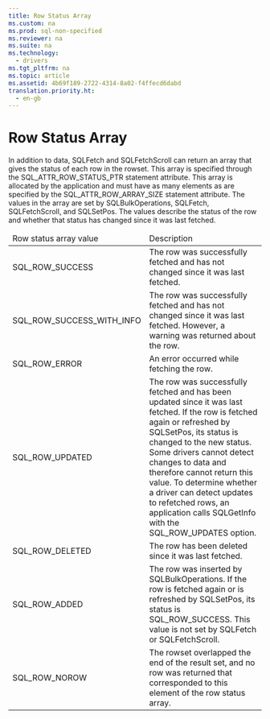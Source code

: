```yaml
---
title: Row Status Array
ms.custom: na
ms.prod: sql-non-specified
ms.reviewer: na
ms.suite: na
ms.technology: 
  - drivers
ms.tgt_pltfrm: na
ms.topic: article
ms.assetid: 4b69f189-2722-4314-8a02-f4ffecd6dabd
translation.priority.ht: 
  - en-gb
---
```

# Row Status Array
<?xml version="1.0" encoding="utf-8"?>
<developerConceptualDocument xmlns="http://ddue.schemas.microsoft.com/authoring/2003/5" xmlns:xlink="http://www.w3.org/1999/xlink" xmlns:xsi="http://www.w3.org/2001/XMLSchema-instance" xsi:schemaLocation="http://ddue.schemas.microsoft.com/authoring/2003/5 http://dduestorage.blob.core.windows.net/ddueschema/developer.xsd">
  <introduction>
    <para>In addition to data, <legacyBold>SQLFetch</legacyBold> and <legacyBold>SQLFetchScroll</legacyBold> can return an array that gives the status of each row in the rowset. This array is specified through the SQL_ATTR_ROW_STATUS_PTR statement attribute. This array is allocated by the application and must have as many elements as are specified by the SQL_ATTR_ROW_ARRAY_SIZE statement attribute. The values in the array are set by <legacyBold>SQLBulkOperations</legacyBold>, <legacyBold>SQLFetch</legacyBold>, <legacyBold>SQLFetchScroll</legacyBold>, and <legacyBold>SQLSetPos. </legacyBold>The values describe the status of the row and whether that status has changed since it was last fetched.</para>
    <table xmlns:caps="http://schemas.microsoft.com/build/caps/2013/11">
      <thead>
        <tr>
          <TD>
            <para>Row status array value</para>
          </TD>
          <TD>
            <para>Description</para>
          </TD>
        </tr>
      </thead>
      <tbody>
        <tr>
          <TD>
            <para>SQL_ROW_SUCCESS</para>
          </TD>
          <TD>
            <para>The row was successfully fetched and has not changed since it was last fetched.</para>
          </TD>
        </tr>
        <tr>
          <TD>
            <para>SQL_ROW_SUCCESS_WITH_INFO</para>
          </TD>
          <TD>
            <para>The row was successfully fetched and has not changed since it was last fetched. However, a warning was returned about the row.</para>
          </TD>
        </tr>
        <tr>
          <TD>
            <para>SQL_ROW_ERROR</para>
          </TD>
          <TD>
            <para>An error occurred while fetching the row.</para>
          </TD>
        </tr>
        <tr>
          <TD>
            <para>SQL_ROW_UPDATED</para>
          </TD>
          <TD>
            <para>The row was successfully fetched and has been updated since it was last fetched. If the row is fetched again or refreshed by <legacyBold>SQLSetPos</legacyBold>, its status is changed to the new status.</para>
            <para>Some drivers cannot detect changes to data and therefore cannot return this value. To determine whether a driver can detect updates to refetched rows, an application calls <legacyBold>SQLGetInfo</legacyBold> with the SQL_ROW_UPDATES option.</para>
          </TD>
        </tr>
        <tr>
          <TD>
            <para>SQL_ROW_DELETED</para>
          </TD>
          <TD>
            <para>The row has been deleted since it was last fetched.</para>
          </TD>
        </tr>
        <tr>
          <TD>
            <para>SQL_ROW_ADDED</para>
          </TD>
          <TD>
            <para>The row was inserted by <legacyBold>SQLBulkOperations</legacyBold>. If the row is fetched again or is refreshed by <legacyBold>SQLSetPos</legacyBold>, its status is SQL_ROW_SUCCESS.</para>
            <para>This value is not set by <legacyBold>SQLFetch</legacyBold> or <legacyBold>SQLFetchScroll</legacyBold>.</para>
          </TD>
        </tr>
        <tr>
          <TD>
            <para>SQL_ROW_NOROW</para>
          </TD>
          <TD>
            <para>The rowset overlapped the end of the result set, and no row was returned that corresponded to this element of the row status array.</para>
          </TD>
        </tr>
      </tbody>
    </table>
  </introduction>
  <relatedTopics />
</developerConceptualDocument>